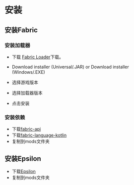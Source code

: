 # 安装

## 安装Fabric

### 安装加载器

* 下载 [Fabric Loader](https://fabricmc.net/use)下载。

* Download installer (Universal/.JAR) or Download installer (Windows/.EXE)
* 选择游戏版本
* 选择加载器版本
* 点击安装

### 安装依赖

* 下载[fabric-api](https://www.curseforge.com/minecraft/mc-mods/fabric-api)
* 下载[fabric-language-kotlin](https://www.curseforge.com/minecraft/mc-mods/fabric-language-kotlin)
* 复制到mods文件夹

## 安装Epsilon

* 下载[Epsilon](https://github.com/Enaium/Epsilon/releases)
* 复制到mods文件夹